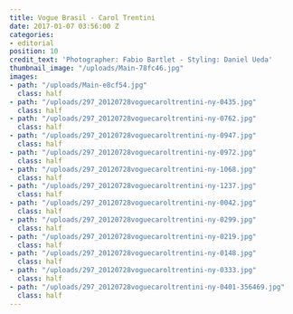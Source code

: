 ```yaml
---
title: Vogue Brasil - Carol Trentini
date: 2017-01-07 03:56:00 Z
categories:
- editorial
position: 10
credit_text: 'Photographer: Fabio Bartlet - Styling: Daniel Ueda'
thumbnail_image: "/uploads/Main-78fc46.jpg"
images:
- path: "/uploads/Main-e8cf54.jpg"
  class: half
- path: "/uploads/297_20120728voguecaroltrentini-ny-0435.jpg"
  class: half
- path: "/uploads/297_20120728voguecaroltrentini-ny-0762.jpg"
  class: half
- path: "/uploads/297_20120728voguecaroltrentini-ny-0947.jpg"
  class: half
- path: "/uploads/297_20120728voguecaroltrentini-ny-0972.jpg"
  class: half
- path: "/uploads/297_20120728voguecaroltrentini-ny-1068.jpg"
  class: half
- path: "/uploads/297_20120728voguecaroltrentini-ny-1237.jpg"
  class: half
- path: "/uploads/297_20120728voguecaroltrentini-ny-0042.jpg"
  class: half
- path: "/uploads/297_20120728voguecaroltrentini-ny-0299.jpg"
  class: half
- path: "/uploads/297_20120728voguecaroltrentini-ny-0219.jpg"
  class: half
- path: "/uploads/297_20120728voguecaroltrentini-ny-0148.jpg"
  class: half
- path: "/uploads/297_20120728voguecaroltrentini-ny-0333.jpg"
  class: half
- path: "/uploads/297_20120728voguecaroltrentini-ny-0401-356469.jpg"
  class: half
---
```


